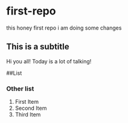 # first-repo
this honey first repo 
i am doing some changes 

## This is a subtitle 
Hi you all! Today is a lot of talking!

##List 
### Other list 

1. First Item
2. Second Item
3. Third Item
   
